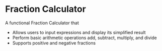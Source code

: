 # Fraction Calculator

A functional Fraction Calculator that
* Allows users to input expressions and display its simplified result
* Perform basic arithmetic operations add, subtract, multiply, and divide
* Supports positive and negative fractions
